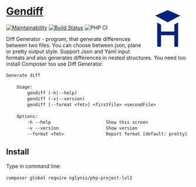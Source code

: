 # [Gendiff](https://hexlet.io/professions/php/projects/45)<img src="https://raw.githubusercontent.com/Hexlet/hexletguides.github.io/master/images/hexlet_logo128.png" alt="Hexlet logo" align="right"/>
[![Maintainability](https://api.codeclimate.com/v1/badges/7f4e48a7e96d5555213a/maintainability)](https://codeclimate.com/github/nglynis/php-project-lvl2/maintainability)
[![Build Status](https://travis-ci.org/nglynis/php-project-lvl2.svg?branch=master)](https://travis-ci.org/nglynis/php-project-lvl2)
![PHP CI](https://github.com/nglynis/php-project-lvl2/workflows/PHP%20CI/badge.svg)

Diff Generator - program, that generate differences between two files. You can choose between json, plane or pretty output style.
Support Json and Yaml input formats and also generates differences in nested structures.
You need too install Composer too use Diff Generator.

```
Generate diff

    Usage:
        gendiff (-h|--help)
        gendiff (-v|--version)
        gendiff [--format <fmt>] <firstFile> <secondFile>

    Options:
        -h --help                     Show this screen
        -v --version                  Show version
        --format <fmt>                Report format [default: pretty]
```

## Install

Type in command line:

`composer global require nglynis/php-project-lvl2`